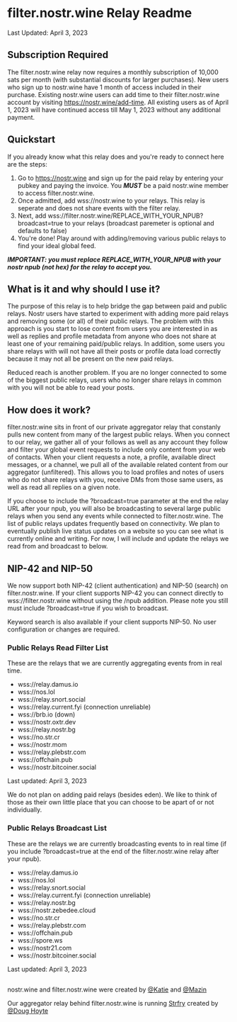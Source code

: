 # filter.nostr.wine Relay Readme
Last Updated: April 3, 2023


## Subscription Required

The filter.nostr.wine relay now requires a monthly subscription of 10,000 sats per month (with substantial discounts for larger purchases). New users who sign up to nostr.wine have 1 month of access included in their purchase. Existing nostr.wine users can add time to their filter.nostr.wine account by visiting https://nostr.wine/add-time. All existing users as of April 1, 2023 will have continued access till May 1, 2023 without any additional payment. 

## Quickstart

If you already know what this relay does and you're ready to connect here are the steps:

1. Go to https://nostr.wine and sign up for the paid relay by entering your pubkey and paying the invoice. You ***MUST*** be a paid nostr.wine member to access filter.nostr.wine. 
2. Once admitted, add wss://nostr.wine to your relays. This relay is seperate and does not share events with the filter relay.
3. Next, add wss://filter.nostr.wine/REPLACE_WITH_YOUR_NPUB?broadcast=true to your relays (broadcast paremeter is optional and defaults to false)
4. You're done! Play around with adding/removing various public relays to find your ideal global feed.

***IMPORTANT: you must replace REPLACE_WITH_YOUR_NPUB with your nostr npub (not hex) for the relay to accept you.***

## What is it and why should I use it?

The purpose of this relay is to help bridge the gap between paid and public relays. Nostr users have started to experiment with adding more paid relays and removing some (or all) of their public relays. The problem with this approach is you start to lose content from users you are interested in as well as replies and profile metadata from anyone who does not share at least one of your remaining paid/public relays. In addition, some users you share relays with will not have all their posts or profile data load correctly because it may not all be present on the new paid relays. 

Reduced reach is another problem. If you are no longer connected to some of the biggest public relays, users who no longer share relays in common with you will not be able to read your posts. 

## How does it work?

filter.nostr.wine sits in front of our private aggregator relay that constanly pulls new content from many of the largest public relays. When you connect to our relay, we gather all of your follows as well as any account they follow and filter your global event requests to include only content from your web of contacts. When your client requests a note, a profile, available direct messages, or a channel, we pull all of the available related content from our aggregator (unfiltered). This allows you to load profiles and notes of users who do not share relays with you, receive DMs from those same users, as well as read all replies on a given note.

If you choose to include the ?broadcast=true parameter at the end the relay URL after your npub, you will also be broadcasting to several large public relays when you send any events while connected to filter.nostr.wine. The list of public relays updates frequently based on connectivity. We plan to eventually publish live status updates on a website so you can see what is currently online and writing. For now, I will include and update the relays we read from and broadcast to below. 

## NIP-42 and NIP-50

We now support both NIP-42 (client authentication) and NIP-50 (search) on filter.nostr.wine. If your client supports NIP-42 you can connect directly to wss://filter.nostr.wine without using the /npub addition. Please note you still must include ?broadcast=true if you wish to broadcast.

Keyword search is also available if your client supports NIP-50. No user configuration or changes are required.

### Public Relays Read Filter List

These are the relays that we are currently aggregating events from in real time.

- wss://relay.damus.io
- wss://nos.lol
- wss://relay.snort.social
- wss://relay.current.fyi (connection unreliable)
- wss://brb.io (down)
- wss://nostr.oxtr.dev
- wss://relay.nostr.bg
- wss://no.str.cr
- wss://nostr.mom
- wss://relay.plebstr.com
- wss://offchain.pub
- wss://nostr.bitcoiner.social

Last updated: April 3, 2023

We do not plan on adding paid relays (besides eden). We like to think of those as their own little place that you can choose to be apart of or not individually. 

### Public Relays Broadcast List

These are the relays we are currently broadcasting events to in real time (if you include ?broadcast=true at the end of the filter.nostr.wine relay after your npub).

- wss://relay.damus.io
- wss://nos.lol
- wss://relay.snort.social
- wss://relay.current.fyi (connection unreliable)
- wss://relay.nostr.bg
- wss://nostr.zebedee.cloud 
- wss://no.str.cr
- wss://relay.plebstr.com 
- wss://offchain.pub
- wss://spore.ws
- wss://nostr21.com
- wss://nostr.bitcoiner.social

Last updated: April 3, 2023

##

nostr.wine and filter.nostr.wine were created by [@Katie](https://snort.social/p/npub1qlkwmzmrhzpuak7c2g9akvcrh7wzkd7zc7fpefw9najwpau662nqealf5y) and [@Mazin](https://snort.social/p/npub18kzz4lkdtc5n729kvfunxuz287uvu9f64ywhjz43ra482t2y5sks0mx5sz)

Our aggregator relay behind filter.nostr.wine is running [Strfry](https://github.com/hoytech/strfry) created by [@Doug Hoyte](https://snort.social/p/npub1yxprsscnjw2e6myxz73mmzvnqw5kvzd5ffjya9ecjypc5l0gvgksh8qud4)
